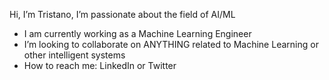 Hi, I’m Tristano, I’m passionate about the field of AI/ML
* I am currently working as a Machine Learning Engineer
* I’m looking to collaborate on ANYTHING related to Machine Learning or other intelligent systems
* How to reach me: LinkedIn or Twitter 

<!---
tristanoprofetto/tristanoprofetto is a ✨ special ✨ repository because its `README.md` (this file) appears on your GitHub profile.
You can click the Preview link to take a look at your changes.
--->
